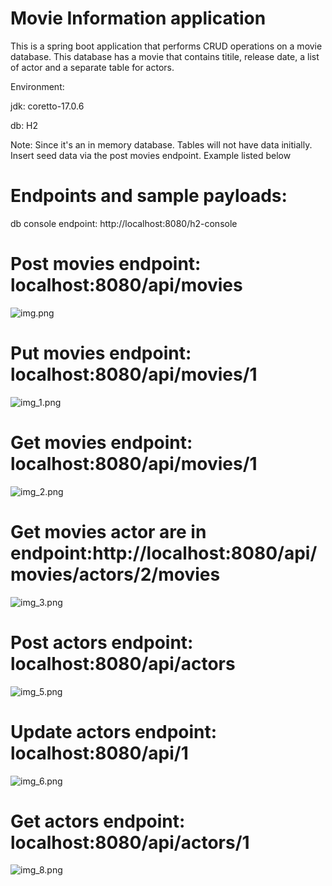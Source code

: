 
 
 
 # Movie Information application

This is a spring boot application that performs CRUD operations on a movie database. This database has a movie that contains titile, release date, a list of actor and a separate table for actors.

Environment:

 jdk: coretto-17.0.6 

 db: H2


Note: Since it's an in memory database. Tables will not have data initially. Insert seed data via the post movies endpoint. Example listed below

# Endpoints and sample payloads:

db console endpoint: http://localhost:8080/h2-console


# Post movies endpoint: localhost:8080/api/movies 
![img.png](img.png)



# Put movies endpoint: localhost:8080/api/movies/1

![img_1.png](img_1.png)


# Get movies endpoint: localhost:8080/api/movies/1

![img_2.png](img_2.png)


# Get movies actor are in endpoint:http://localhost:8080/api/movies/actors/2/movies

![img_3.png](img_3.png)




# Post actors endpoint: localhost:8080/api/actors
![img_5.png](img_5.png)



# Update actors endpoint: localhost:8080/api/1

![img_6.png](img_6.png)


# Get actors endpoint: localhost:8080/api/actors/1

![img_8.png](img_8.png)

